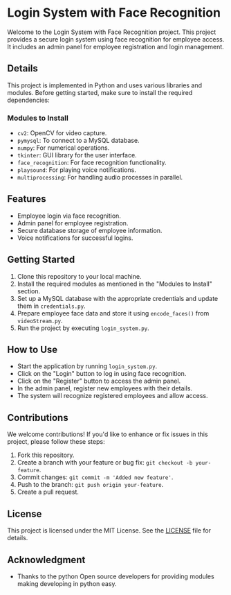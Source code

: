 # Login System with Face Recognition

Welcome to the Login System with Face Recognition project. This project provides a secure login system using face recognition for employee access. It includes an admin panel for employee registration and login management.

## Details

This project is implemented in Python and uses various libraries and modules. Before getting started, make sure to install the required dependencies:

### Modules to Install

- `cv2`: OpenCV for video capture.
- `pymysql`: To connect to a MySQL database.
- `numpy`: For numerical operations.
- `tkinter`: GUI library for the user interface.
- `face_recognition`: For face recognition functionality.
- `playsound`: For playing voice notifications.
- `multiprocessing`: For handling audio processes in parallel.

## Features

- Employee login via face recognition.
- Admin panel for employee registration.
- Secure database storage of employee information.
- Voice notifications for successful logins.

## Getting Started

1. Clone this repository to your local machine.
2. Install the required modules as mentioned in the "Modules to Install" section.
3. Set up a MySQL database with the appropriate credentials and update them in `credentials.py`.
4. Prepare employee face data and store it using `encode_faces()` from `videoStream.py`.
5. Run the project by executing `login_system.py`.

## How to Use

- Start the application by running `login_system.py`.
- Click on the "Login" button to log in using face recognition.
- Click on the "Register" button to access the admin panel.
- In the admin panel, register new employees with their details.
- The system will recognize registered employees and allow access.


## Contributions

We welcome contributions! If you'd like to enhance or fix issues in this project, please follow these steps:

1. Fork this repository.
2. Create a branch with your feature or bug fix: `git checkout -b your-feature`.
3. Commit changes: `git commit -m 'Added new feature'`.
4. Push to the branch: `git push origin your-feature`.
5. Create a pull request.

## License

This project is licensed under the MIT License. See the [LICENSE](LICENSE) file for details.

## Acknowledgment

- Thanks to the python Open source developers for providing  modules making developing in python easy.
